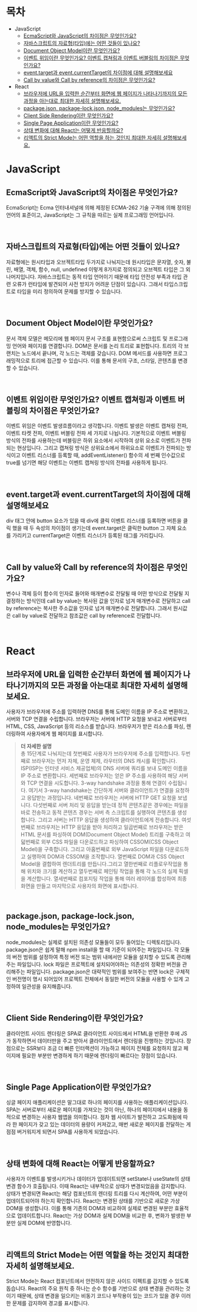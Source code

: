 # 목차

- JavaScript
  - [EcmaScript와 JavaScript의 차이점은 무엇인가요?](#링크)
  - [자바스크립트의 자료형(타입)에는 어떤 것들이 있나요?](#링크)
  - [Document Object Model이란 무엇인가요?](#링크)
  - [이벤트 위임이란 무엇인가요? 이벤트 캡쳐링과 이벤트 버블링의 차이점은 무엇인가요?](#링크)
  - [event.target과 event.currentTarget의 차이점에 대해 설명해보세요](#링크)
  - [Call by value와 Call by reference의 차이점은 무엇인가요?](#링크)
- React
  - [브라우저에 URL을 입력한 순간부터 화면에 웹 페이지가 나타나기까지의 모든 과정을 아는대로 최대한 자세히 설명해보세요.](#링크)
  - [package.json, package-lock.json, node_modules는 무엇인가요?](#링크)
  - [Client Side Rendering이란 무엇인가요?](#링크)
  - [Single Page Application이란 무엇인가요?](#링크)
  - [상태 변화에 대해 React는 어떻게 반응할까요?](#링크)
  - [리액트의 Strict Mode는 어떤 역할을 하는 것인지 최대한 자세히 설명해보세요.](#링크)

# JavaScript

## EcmaScript와 JavaScript의 차이점은 무엇인가요?

EcmaScript는 Ecma 인터내셔널에 의해 제정된 ECMA-262 기술 구격에 의해 정의된 언어의 표준이고, JavaScript는 그 규칙을 따르는 실제 프로그래밍 언어입니다.

<br>

## 자바스크립트의 자료형(타입)에는 어떤 것들이 있나요?

자료형에는 원시타입과 오브젝트타입 두가지로 나눠지는데 원시타입은 문자열, 숫자, 불린, 배열, 객체, 함수, null, undefined 이렇게 8가지로 정의되고 오브젝트 타입은 그 외 나머지입니다. 자바스크립트는 동적 타입 언어이기 때문에 타입 안전성 부족과 타입 관련 오류가 런타임에 발견되어 사전 방지가 어려운 단점이 있습니다. 그래서 타입스크립트로 타입을 미리 정의하여 문제를 방지할 수 있습니다.

<br>

## Document Object Model이란 무엇인가요?

문서 객체 모델은 메모리에 웹 페이지 문서 구조를 표현함으로써 스크립트 및 프로그래밍 언어와 페이지를 연결합니다. DOM은 문서를 논리 트리로 표현합니다. 트리의 각 브랜치는 노드에서 끝나며, 각 노드는 객체를 갖습니다. DOM 메서드를 사용하면 프로그래밍적으로 트리에 접근할 수 있습니다. 이를 통해 문서의 구조, 스타일, 콘텐츠를 변경할 수 있습니다.

<br>

## 이벤트 위임이란 무엇인가요? 이벤트 캡쳐링과 이벤트 버블링의 차이점은 무엇인가요?

이벤트 위임은 이벤트 발생흐름이라고 생각합니다. 이벤트 발생은 이벤트 캡쳐링 전파, 이벤트 타켓 전파, 이벤트 버블링 전파 세 가지로 나뉩니다. 기본적으로 이벤트 버블링 방식의 전파를 사용하는데 버블링은 하위 요소에서 시작하여 상위 요소로 이벤트가 전파되는 현상입니다. 그리고 캡쳐링 방식은 상위요소에서 하위요소로 이벤트가 전파되는 방식이고 이벤트 리스너를 등록할 때, addEventListener() 함수의 세 번째 인수값으로 true를 넘기면 해당 이벤트는 이벤트 캡쳐링 방식의 전파를 사용하게 됩니다.

<br>

## event.target과 event.currentTarget의 차이점에 대해 설명해보세요

div 태그 안에 button 요소가 있을 때 div에 클릭 이벤트 리스너를 등록하면 버튼을 클릭 했을 때 두 속성의 차이점이 생기는데 event.target은 클릭한 button 그 자체 요소를 가리키고 currentTarget은 이벤트 리스너가 등록된 태그를 가리킵니다.

<br>

## Call by value와 Call by reference의 차이점은 무엇인가요?

변수나 객체 등이 함수의 인자로 들어와 매개변수로 전달될 때 어떤 방식으로 전달될 지 결정하는 방식인데 call by value는 복사된 값을 인자로 넘겨 매개변수로 전달하고 call by reference는 복사한 주소값을 인자로 넘겨 매개변수로 전달합니다. 그래서 원시값은 call by value로 전달하고 참조값은 call by reference로 전달합니다.

<br>

# React

## 브라우저에 URL을 입력한 순간부터 화면에 웹 페이지가 나타나기까지의 모든 과정을 아는대로 최대한 자세히 설명해보세요.

사용자가 브라우저에 주소를 입력하면 DNS를 통해 도메인 이름을 IP 주소로 변환하고, 서버와 TCP 연결을 수립합니다. 브라우저는 서버에 HTTP 요청을 보내고 서버로부터 HTML, CSS, JavaScript 등의 리소스를 받습니다. 브라우저가 받은 리소스를 파싱, 렌더링하여 사용자에게 웹 페이지를 표시합니다.

> <b>더 자세한 설명</b><br>
> 총 15단계로 나눠지는데 첫번째로 사용자가 브라우저에 주소를 입력합니다. 두번째로 브라우저는 먼저 자체, 운영 체제, 라우터의 DNS 캐시를 확인합니다. ISP(ISP는 인터넷 서비스 제공업체)의 DNS 서버에 쿼리를 보내 도메인 이름을 IP 주소로 변환합니다. 세번째로 브라우저는 얻은 IP 주소를 사용하여 해당 서버와 TCP 연결을 시도합니다. 3-way handshake 과정을 통해 연결이 수립됩니다. 여기서 3-way handshake는 간단하게 서버와 클라이언트가 연결을 요청하고 응답받는 과정입니다. 네번째로 브라우저는 서버에 HTTP GET 요청을 보냅니다. 다섯번째로 서버 처리 및 응답을 받는데 정적 콘텐츠같은 경우에는 파일을 바로 전송하고 동적 콘텐츠 경우는 서버 측 스크립트를 실행하여 콘텐츠를 생성합니다. 그리고 서버는 HTTP 응답을 생성하여 클라이언트에게 전송합니다. 여섯번째로 브라우저는 HTTP 응답을 받아 처리하고 일곱번째로 브라우저는 받은 HTML 문서를 파싱하여 DOM(Document Object Model) 트리를 구축하고 여덟번째로 외부 CSS 파일을 다운로드하고 파싱하여 CSSOM(CSS Object Model)을 구축합니다. 그리고 아홉번째로 외부 JavaScript 파일을 다운로드하고 실행하여 DOM과 CSSOM을 조작합니다. 열번째로 DOM과 CSS Object Model을 결합하여 렌더트리를 만듭니다.그리고 열한번째로 리플로우작업을 통해 위치와 크기를 계산하고 열두번째로 페인팅 작업을 통해 각 노드의 실제 픽셀을 계산합니다. 열세번째로 컴포지팅 작업을 통해 여러 레이어를 합성하여 최종 화면을 만들고 마지막으로 사용자의 화면에 표시합니다.

<br>

## package.json, package-lock.json, node_modules는 무엇인가요?

node_modules는 실제로 설치된 의존성 모듈들이 모두 들어있는 디렉토리입니다. package.json은 쉽게 말해 npm install을 할 때 기준이 되어주는 파일입니다. 각 모듈의 버전 범위를 설정하여 특정 버전 또는 범위 내에서만 모듈을 설치할 수 있도록 관리해주는 파일입니다. lock 파일은 프로젝트에 설치되어야하는 의존성의 정확한 버전을 관리해주는 파일입니다. package.json은 대략적인 범위를 보여주는 반면 lock은 구체적인 버전명이 명시 되어있어 프로젝트 전체에서 동일한 버전의 모듈을 사용할 수 있게 고정하여 일관성을 유지해줍니다.

<br>

## Client Side Rendering이란 무엇인가요?

클라이언트 사이드 렌더링은 SPA로 클라이언트 사이드에서 HTML을 반환한 후에 JS가 동작하면서 데이터만을 주고 받아서 클라이언트에서 렌더링을 진행하는 것입니다. 장점으로는 SSR보다 조금 더 빠른 인터랙션이 가능하고 페이지 전체를 요청하지 않고 페이지에 필요한 부분만 변경하게 하기 때문에 렌더링이 빠르다는 장점이 있습니다.

<br>

## Single Page Application이란 무엇인가요?

싱글 페이지 애플리케이션은 말그대로 하나의 페이지를 사용하는 애플리케이션입니다. SPA는 서버로부터 새로운 페이지를 가져오는 것이 아닌, 하나의 페이지에서 내용을 동적으로 변경하는 사용자 웹앱을 의미합니다. 점차 웹 사이트가 발전하고 고도화됨에 따라 한 페이지가 갖고 있는 데이터의 용량이 커져갔고, 매번 새로운 페이지를 전달하는 게 점점 버거워지게 되면서 SPA를 사용하게 되었습니다.

<br>

## 상태 변화에 대해 React는 어떻게 반응할까요?

사용자가 이벤트를 발생시키거나 데이터가 업데이트되면 setState나 useState의 상태 변경 함수가 호출됩니다. 이때 React는 내부적으로 상태가 변경되었음을 감지합니다. 상태가 변경되면 React는 해당 컴포넌트의 렌더링 트리를 다시 계산하여, 어떤 부분이 업데이트되어야 하는지 확인합니다. React는 변경된 상태를 기반으로 새로운 가상 DOM을 생성합니다. 이를 통해 기존의 DOM과 비교하여 실제로 변경된 부분만 효율적으로 업데이트합니다. React는 가상 DOM과 실제 DOM을 비교한 후, 변화가 발생한 부분만 실제 DOM에 반영합니다.

<br>

## 리액트의 Strict Mode는 어떤 역할을 하는 것인지 최대한 자세히 설명해보세요.

Strict Mode는 React 컴포넌트에서 안전하지 않은 사이드 이펙트를 감지할 수 있도록 돕습니다. React의 주요 원칙 중 하나는 순수 함수를 기반으로 상태 변경을 관리하는 것이기 때문에, 상태 변경을 일으키는 비동기 코드나 부작용이 있는 코드가 있을 경우 이러한 문제를 감지하여 경고를 표시합니다.
